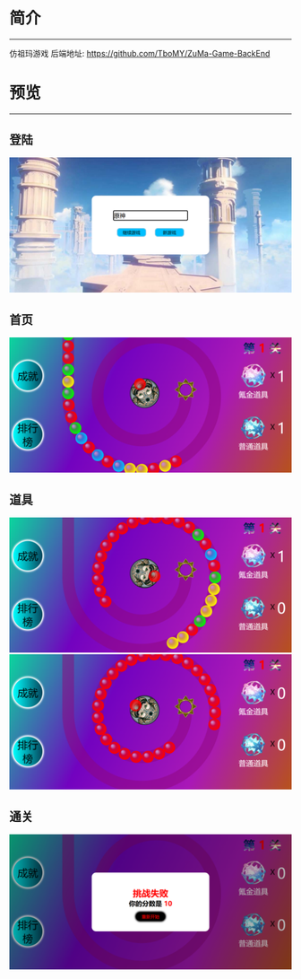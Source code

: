 # 简介

___

仿祖玛游戏
后端地址: https://github.com/TboMY/ZuMa-Game-BackEnd

# 预览

___

## 登陆
![image](readme_asset/login.png)

## 首页
![image](readme_asset/index.png)

## 道具
![image](readme_asset/plugging1.png)
![image](readme_asset/plugging2.png)

## 通关
![img.png](readme_asset/pass.png)
